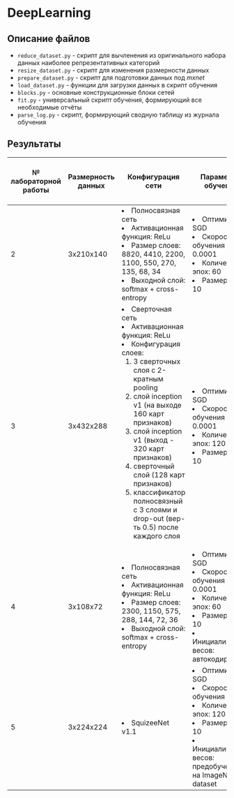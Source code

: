 # DeepLearning

## Описание файлов
* ```reduce_dataset.py``` - скрипт для вычленения из оригинального набора данных наиболее репрезентативных категорий
* ```resize_dataset.py``` - скрипт для изменения размерности данных
* ```prepare_dataset.py``` - скрипт для подготовки данных под *mxnet*
* ```load_dataset.py``` - функции для загрузки данных в скрипт обучения
* ```blocks.py``` - основные конструкционные блоки сетей
* ```fit.py``` - универсальный скрипт обучения, формирующий все необходимые отчёты
* ```parse_log.py``` - скрипт, формирующий сводную таблицу из журнала обучения

## Результаты

|№ лабораторной работы|Размерность данных|Конфигурация сети|Параметры обучения|Точность на тестовом множестве (%)|
|--|--|--|--|--|
|2|3х210x140|<li>Полносвязная сеть<li> Активационная функция: ReLu<li> Размер слоев: 8820, 4410, 2200, 1100, 550, 270, 135, 68, 34<li> Выходной слой: softmax + cross-entropy|<li>Оптимизатор: SGD<li> Скорость обучения 0.0001<li> Количество эпох: 60<li> Размер batch: 10   |22,29|
|3|3x432x288|<li>Сверточная сеть<li> Активационная функция: ReLu <li> Конфигурация слоев: <ol><li> 3 сверточных слоя с 2-кратным pooling <li> слой inception v1 (на выходе 160 карт признаков)<li> слой inception v1 (выход - 320 карт признаков)<li> сверточный слой (128 карт признаков)<li> классификатор полносвязный с 3 слоями и drop-out (вер-ть 0.5) после каждого слоя</ol>|<li>Оптимизатор: SGD<li> Скорость обучения 0.0001<li> Количество эпох: 120<li>Размер batch: 10 |42.72|
|4|3x108x72|<li>Полносвязная сеть<li> Активационная функция: ReLu<li> Размер слоев: 2300, 1150, 575, 288, 144, 72, 36<li> Выходной слой: softmax + cross-entropy|<li>Оптимизатор: SGD<li> Скорость обучения 0.0001<li> Количество эпох: 60<li> Размер batch: 10<li> Инициализация весов: автокодировщик|11.63|
|5|3x224x224|<li>SquizeeNet v1.1|<li>Оптимизатор: SGD<li> Скорость обучения 0.004<li> Количество эпох: 120<li>Размер batch: 10<li> Инициализация весов: предобучение на ImageNet dataset |58.1|
